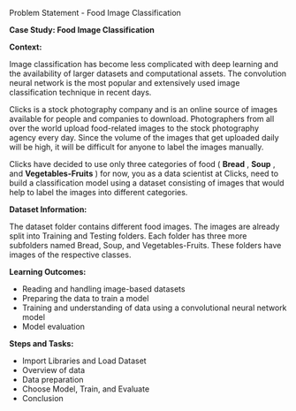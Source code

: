 Problem Statement - Food Image Classification 

**Case Study: Food Image Classification**

**Context:**

Image classification has become less complicated with deep learning and the availability of larger datasets and computational assets. The convolution neural network is the most popular and extensively used image classification technique in recent days.

Clicks is a stock photography company and is an online source of images available for people and companies to download. Photographers from all over the world upload food-related images to the stock photography agency every day. Since the volume of the images that get uploaded daily will be high, it will be difficult for anyone to label the images manually.

Clicks have decided to use only three categories of food ( **Bread** ,  **Soup** , and  **Vegetables-Fruits** ) for now, you as a data scientist at Clicks, need to build a classification model using a dataset consisting of images that would help to label the images into different categories.

**Dataset Information:**

The dataset folder contains different food images. The images are already split into Training and Testing folders. Each folder has three more subfolders named Bread, Soup, and Vegetables-Fruits. These folders have images of the respective classes.

**Learning Outcomes:**

- Reading and handling image-based datasets
- Preparing the data to train a model
- Training and understanding of data using a convolutional neural network model
- Model evaluation


**Steps and Tasks:**

- Import Libraries and Load Dataset
- Overview of data
- Data preparation
- Choose Model, Train, and Evaluate
- Conclusion
